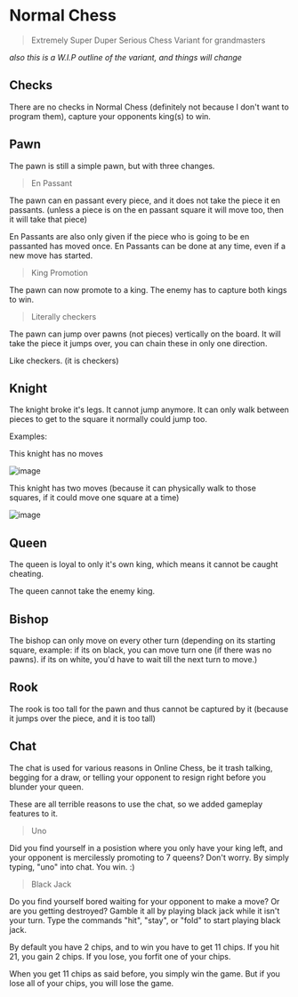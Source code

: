 # Normal Chess
> Extremely Super Duper Serious Chess Variant for grandmasters

*also this is a W.I.P outline of the variant, and things will change*

## Checks

There are no checks in Normal Chess (definitely not because I don't want to program them), capture your opponents king(s) to win.

## Pawn

The pawn is still a simple pawn, but with three changes. 

> En Passant

The pawn can en passant every piece, and it does not take the piece it en passants. (unless a piece is on the en passant square it will move too, then it will take that piece)

En Passants are also only given if the piece who is going to be en passanted has moved once. En Passants can be done at any time, even if a new move has started.

> King Promotion

The pawn can now promote to a king. The enemy has to capture both kings to win.

> Literally checkers

The pawn can jump over pawns (not pieces) vertically on the board. It will take the piece it jumps over, you can chain these in only one direction.

Like checkers. (it is checkers)

## Knight

The knight broke it's legs. It cannot jump anymore. It can only walk between pieces to get to the square it normally could jump too.

Examples:

This knight has no moves

![image](https://user-images.githubusercontent.com/123427599/227374523-c8e43eda-689a-4fa7-9d9f-5fca13923d30.png)

This knight has two moves (because it can physically walk to those squares, if it could move one square at a time)

![image](https://user-images.githubusercontent.com/123427599/227374631-3d9556ae-618a-49e3-bfab-8b335bf109d1.png)

## Queen

The queen is loyal to only it's own king, which means it cannot be caught cheating.

The queen cannot take the enemy king.

## Bishop

The bishop can only move on every other turn (depending on its starting square, example: if its on black, you can move turn one (if there was no pawns). if its on white, you'd have to wait till the next turn to move.)

## Rook

The rook is too tall for the pawn and thus cannot be captured by it (because it jumps over the piece, and it is too tall)

## Chat

The chat is used for various reasons in Online Chess, be it trash talking, begging for a draw, or telling your opponent to resign right before you blunder your queen.

These are all terrible reasons to use the chat, so we added gameplay features to it. 

> Uno

Did you find yourself in a posistion where you only have your king left, and your opponent is mercilessly promoting to 7 queens? Don't worry. By simply typing, "uno"
into chat. You win. :)

> Black Jack

Do you find yourself bored waiting for your opponent to make a move? Or are you getting destroyed? Gamble it all by playing black jack while it isn't your turn. Type
the commands "hit", "stay", or "fold" to start playing black jack. 

By default you have 2 chips, and to win you have to get 11 chips. If you hit 21, you gain 2 chips. 
If you lose, you forfit one of your chips. 

When you get 11 chips as said before, you simply win the game. But if you lose all of your chips, you will lose the game.

